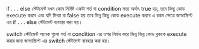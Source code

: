 if . . . else স্টেটমেন্ট
যখন কোন নির্দিষ্ট একটা শর্ত বা condition সত্য অর্থাৎ true হয়, তবে কিছু কোড execute করবে এবং যদি মিথ্যা বা false হয় তবে ভিন্ন কিছু কোড execute করবে এ রকম ক্ষেত্রে জাভাস্ক্রিপ্ট এর if . . . else স্টেটমেন্ট ব্যবহার করা হয়। 


switch স্টেটমেন্ট
অনেক গুলো শর্ত বা condition এর ওপর নির্ভর করে ভিন্ন ভিন্ন কোড ব্লককে execute করার জন্য জাভাস্ক্রিপ্ট এর switch স্টেটমেন্ট ব্যবহার করা হয়।